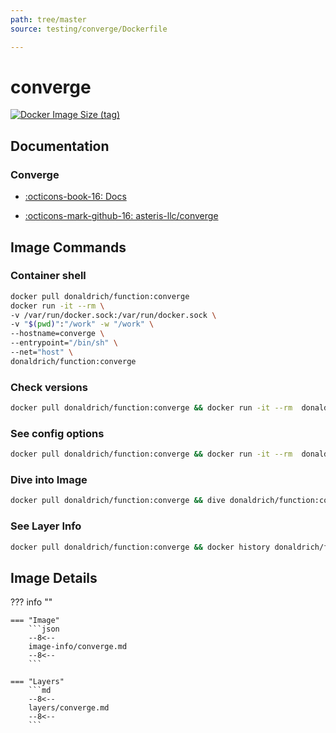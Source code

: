 ```yaml
---
path: tree/master
source: testing/converge/Dockerfile

---
```


# converge

[![Docker Image Size (tag)](https://img.shields.io/docker/image-size/donaldrich/function/converge?color=blue&label=donaldrich/function:converge&logo=docker&style=flat-square)](https://hub.docker.com/r/donaldrich/function/converge)

## Documentation

### Converge

- [:octicons-book-16: Docs](http://converge.aster.is)

- [:octicons-mark-github-16: asteris-llc/converge](https://github.com/asteris-llc/converge)

## Image Commands

### Container shell

```sh
docker pull donaldrich/function:converge
docker run -it --rm \
-v /var/run/docker.sock:/var/run/docker.sock \
-v "$(pwd)":"/work" -w "/work" \
--hostname=converge \
--entrypoint="/bin/sh" \
--net="host" \
donaldrich/function:converge
```

### Check versions

```sh
docker pull donaldrich/function:converge && docker run -it --rm  donaldrich/function:converge validate
```

### See config options

```sh
docker pull donaldrich/function:converge && docker run -it --rm  donaldrich/function:converge help
```

### Dive into Image

```sh
docker pull donaldrich/function:converge && dive donaldrich/function:converge
```

### See Layer Info

```sh
docker pull donaldrich/function:converge && docker history donaldrich/function:converge
```

## Image Details

??? info ""

    === "Image"
        ```json
        --8<--
        image-info/converge.md
        --8<--
        ```

    === "Layers"
        ```md
        --8<--
        layers/converge.md
        --8<--
        ```
